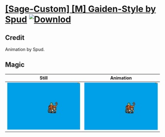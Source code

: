 # [\[Sage-Custom\] \[M\] Gaiden-Style by Spud](./) [![Downlod](https://img.shields.io/badge/Download--red?style=social&logo=github)](https://minhaskamal.github.io/DownGit/#/home?url=https://github.com/Klokinator/FE-Repo/tree/main/Battle%20Animations%2FMagi%20-%20Nature-Type%2F%5BSage-Custom%5D%20%5BM%5D%20Gaiden-Style%20by%20Spud%2F6.%20Magic)

## Credit

Animation by Spud.

## Magic

| Still | Animation |
| :---: | :-------: |
| ![Magic still](./Magic_000.png) | ![Magic animation](./Magic.gif) |

